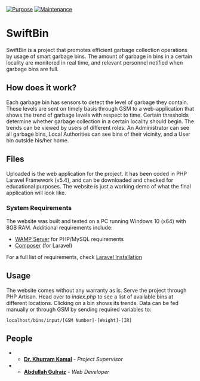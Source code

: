 [![Purpose](https://img.shields.io/badge/Purpose-Prototype-blue.svg)](https://github.com/abdullahgulraiz/SyncroRun)     [![Maintenance](https://img.shields.io/badge/Maintained%3F-No-red.svg)](https://github.com/abdullahgulraiz/SyncroRun)

# SwiftBin
SwiftBin is a project that promotes efficient garbage collection operations by usage of smart garbage bins. The amount of garbage in bins in a certain locality are monitored in real time, and relevant personnel notified when garbage bins are full.

## How does it work?

Each garbage bin has sensors to detect the level of garbage they contain. These levels are sent on timely basis through GSM to a web-application that shows the trend of garbage levels with respect to time. Certain thresholds determine whether garbage collection in a certain locality should begin.
The trends can be viewed by users of different roles. An Administrator can see all garbage bins, Local Authorities can see bins of their vicinity, and a User bin outside his/her home.

## Files

Uploaded is the web application for the project. It has been coded in PHP Laravel Framework (v5.4), and can be downloaded and checked for educational purposes. The website is just a working demo of what the final application will look like.

### System Requirements
The website was built and tested on a PC running Windows 10 (x64) with 8GB RAM. Additional requirements include:
- [WAMP Server](http://www.wampserver.com/en/) for PHP/MySQL requirements
- [Composer](https://getcomposer.org/download/) (for Laravel)

For a full list of requirements, check [Laravel Installation](https://laravel.com/docs/5.4/installation)

## Usage
The website comes without any warranty as is. Serve the project through PHP Artisan. Head over to _index.php_ to see a list of available bins at different locations. Clicking on a bin shows its trends. Data can be fed manually or through GSM by sending required variables to:

```
localhost/bins/input/[GSM Number]-[Weight]-[IR]
```

## People

- * **[Dr. Khurram Kamal](mailto:k.kamal@ceme.nust.edu.pk)** - *Project Supervisor*
- * **[Abdullah Gulraiz](mailto:abdullahgulraiz@outlook.com)** - *Web Developer*
